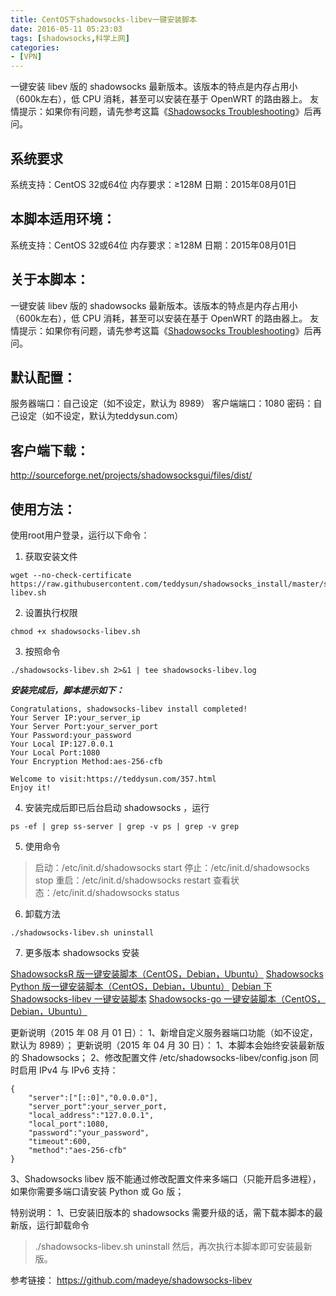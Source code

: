 ```yaml
---
title: CentOS下shadowsocks-libev一键安装脚本
date: 2016-05-11 05:23:03
tags: [shadowsocks,科学上网]
categories:
- [VPN]
---
```

一键安装 libev 版的 shadowsocks 最新版本。该版本的特点是内存占用小（600k左右），低 CPU 消耗，甚至可以安装在基于 OpenWRT 的路由器上。
友情提示：如果你有问题，请先参考这篇《[Shadowsocks Troubleshooting](https://teddysun.com/399.html)》后再问。
<!--more-->
## 系统要求
系统支持：CentOS 32或64位
内存要求：≥128M
日期：2015年08月01日

## 本脚本适用环境：
系统支持：CentOS 32或64位
内存要求：≥128M
日期：2015年08月01日

## 关于本脚本：
一键安装 libev 版的 shadowsocks 最新版本。该版本的特点是内存占用小（600k左右），低 CPU 消耗，甚至可以安装在基于 OpenWRT 的路由器上。
友情提示：如果你有问题，请先参考这篇《[Shadowsocks Troubleshooting](https://teddysun.com/399.html)》后再问。


## 默认配置：
服务器端口：自己设定（如不设定，默认为 8989）
客户端端口：1080
密码：自己设定（如不设定，默认为teddysun.com）

## 客户端下载：
http://sourceforge.net/projects/shadowsocksgui/files/dist/

## 使用方法：
使用root用户登录，运行以下命令：

 1. 获取安装文件

```
wget --no-check-certificate https://raw.githubusercontent.com/teddysun/shadowsocks_install/master/shadowsocks-libev.sh
```

 2. 设置执行权限

```
chmod +x shadowsocks-libev.sh
```

 3. 按照命令

```
./shadowsocks-libev.sh 2>&1 | tee shadowsocks-libev.log
```
***安装完成后，脚本提示如下：***

```
Congratulations, shadowsocks-libev install completed!
Your Server IP:your_server_ip
Your Server Port:your_server_port
Your Password:your_password
Your Local IP:127.0.0.1
Your Local Port:1080
Your Encryption Method:aes-256-cfb

Welcome to visit:https://teddysun.com/357.html
Enjoy it!
```

 4. 安装完成后即已后台启动 shadowsocks ，运行

```
ps -ef | grep ss-server | grep -v ps | grep -v grep
```

 5. 使用命令

> 启动：/etc/init.d/shadowsocks start
停止：/etc/init.d/shadowsocks stop
重启：/etc/init.d/shadowsocks restart
查看状态：/etc/init.d/shadowsocks status

 6. 卸载方法

```
./shadowsocks-libev.sh uninstall
```

 7. 更多版本 shadowsocks 安装

[ShadowsocksR 版一键安装脚本（CentOS，Debian，Ubuntu）](https://shadowsocks.be/9.html)
[Shadowsocks Python 版一键安装脚本（CentOS，Debian，Ubuntu）](https://teddysun.com/342.html)
[Debian 下 Shadowsocks-libev 一键安装脚本](https://teddysun.com/358.html)
[Shadowsocks-go 一键安装脚本（CentOS，Debian，Ubuntu）](https://teddysun.com/392.html)

更新说明（2015 年 08 月 01 日）：
1、新增自定义服务器端口功能（如不设定，默认为 8989）；
更新说明（2015 年 04 月 30 日）：
1、本脚本会始终安装最新版的 Shadowsocks；
2、修改配置文件 /etc/shadowsocks-libev/config.json 同时启用 IPv4 与 IPv6 支持：
```
{
    "server":["[::0]","0.0.0.0"],
    "server_port":your_server_port,
    "local_address":"127.0.0.1",
    "local_port":1080,
    "password":"your_password",
    "timeout":600,
    "method":"aes-256-cfb"
}
```
3、Shadowsocks libev 版不能通过修改配置文件来多端口（只能开启多进程），如果你需要多端口请安装 Python 或 Go 版；

特别说明：
1、已安装旧版本的 shadowsocks 需要升级的话，需下载本脚本的最新版，运行卸载命令

>./shadowsocks-libev.sh uninstall 
然后，再次执行本脚本即可安装最新版。

参考链接：
https://github.com/madeye/shadowsocks-libev
